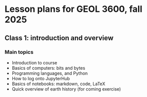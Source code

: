 # Lesson plans for GEOL 3600, fall 2025

## Class 1: introduction and overview

### Main topics

- Introduction to course
- Basics of computers: bits and bytes
- Programming languages, and Python
- How to log onto JupyterHub
- Basics of notebooks: markdown, code, LaTeX
- Quick overview of earth history (for coming exercise)

